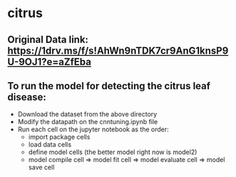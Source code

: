 # citrus

## Original Data link: https://1drv.ms/f/s!AhWn9nTDK7cr9AnG1knsP9U-9OJ1?e=aZfEba

## To run the model for detecting the citrus leaf disease:
  -  Download the dataset from the above directory
  -  Modify the datapath on the cnntuning.ipynb file
  -  Run each cell on the jupyter notebook as the order: 
      - import package cells
      - load data cells
      - define model cells (the better model right now is model2)
      - model compile cell => model fit cell => model evaluate cell => model save cell
  
